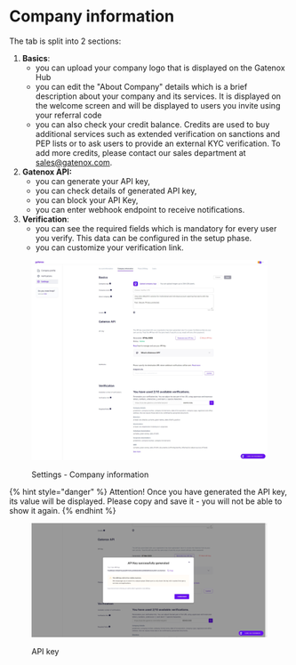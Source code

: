 # Company information

The tab is split into 2 sections:

1. **Basics**:
   * you can upload your company logo that is displayed on the Gatenox Hub
   * you can edit the "About Company" details which is a brief description about your company and its services. It is displayed on the welcome screen and will be displayed to users you invite using your referral code
   * you can also check your credit balance. Credits are used to buy additional services such as extended verification on sanctions and PEP lists or to ask users to provide an external KYC verification. To add more credits, please contact our sales department at sales@gatenox.com.
2. **Gatenox API:**
   * you can generate your API key,
   * you can check details of generated API key,
   * you can block your API Key,
   * you can enter webhook endpoint to receive notifications.&#x20;
3. **Verification**:
   * you can see the required fields which is mandatory for every user you verify. This data can be configured in the setup phase.
   * you can customize your verification link.

<figure><img src="../.gitbook/assets/Settings_Gatenox_API.png" alt="Settings - Company information"><figcaption><p>Settings - Company information</p></figcaption></figure>

{% hint style="danger" %}
Attention! Once you have generated the API key, its value will be displayed. Please copy and save it - you will not be able to show it again.
{% endhint %}

<figure><img src="../.gitbook/assets/Settings_Gatenox_API_popup.png" alt="API key"><figcaption><p>API key</p></figcaption></figure>
